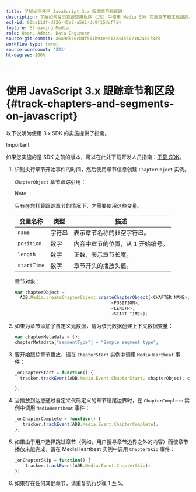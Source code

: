 ```yaml
---
title: 了解如何使用 JavaScript 3.x 跟踪章节和区段
description: 了解如何在浏览器应用程序 (JS) 中使用 Media SDK 实施章节和区段跟踪。
exl-id: 00ba11df-d226-45a2-a561-dc9f15dcf714
feature: Streaming Media
role: User, Admin, Data Engineer
source-git-commit: a6a9d550cbdf511b93eea132445607102a557823
workflow-type: tm+mt
source-wordcount: '221'
ht-degree: 100%

---
```


# 使用 JavaScript 3.x 跟踪章节和区段{#track-chapters-and-segments-on-javascript}

以下说明为使用 3.x SDK 的实施提供了指南。

>[!IMPORTANT]
>
> 如果您实施的是 SDK 之前的版本，可以在此处下载开发人员指南：[下载 SDK](/help/getting-started/download-sdks.md)。

1. 识别执行章节开始事件的时间，然后使用章节信息创建 `ChapterObject` 实例。

   `ChapterObject` 章节跟踪引用：

   >[!NOTE]
   >
   >只有在您打算跟踪章节的情况下，才需要使用这些变量。

   | 变量名称 | 类型 | 描述 |
   | --- | --- | --- |
   | `name` | 字符串 | 表示章节名称的非空字符串。 |
   | `position` | 数字 | 内容中章节的位置，从 1 开始编号。 |
   | `length` | 数字 | 正数，表示章节长度。 |
   | `startTime` | 数字 | 章节开头的播放头值。 |

   章节对象：

   ```js
   var chapterObject =
     ADB.Media.createChapterObject.createChapterObject(<CHAPTER_NAME>,
                                        <POSITION>,
                                        <LENGTH>,
                                        <START_TIME>);
   ```

1. 如果为章节添加了自定义元数据，请为该元数据创建上下文数据变量：

   ```js
   var chapterMetadata = {};
   chapterMetadata["segmentType"] = "Sample segment type";
   ```

1. 要开始跟踪章节播放，请在 `ChapterStart` 实例中调用 `MediaHeartbeat` 事件：

   ```js
   _onChapterStart = function() {
     tracker.trackEvent(ADB.Media.Event.ChapterStart, chapterObject, chapterMetadata);
   
   };
   ```

1. 当播放到达您通过自定义代码定义的章节结尾边界时，在 `ChapterComplete` 实例中调用 `MediaHeartbeat` 事件：

   ```js
   _onChapterComplete = function() {
      tracker.trackEvent(ADB.Media.Event.ChapterComplete);
   };
   ```

1. 如果由于用户选择跳过章节（例如，用户搜寻章节边界之外的内容）而使章节播放未能完成，请在 MediaHeartbeat 实例中调用 `ChapterSkip` 事件：

   ```js
   _onChapterSkip = function() {
       tracker.trackEvent(ADB.Media.Event.ChapterSkip);
   };
   ```

1. 如果存在任何其他章节，请重复执行步骤 1 至 5。
